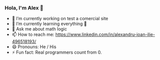 ### Hola, I'm Alex 👋


- 🔭 I’m currently working on test a comercial site
- 🌱 I’m currently learning everything 🤣
- 💬 Ask me about math logic
- 📫 How to reach me: https://www.linkedin.com/in/alexandru-ioan-ilie-496518193/
- 😄 Pronouns: He / His
- ⚡ Fun fact: Real programmers count from 0.
